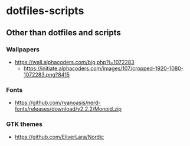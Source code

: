 # dotfiles-scripts

## Other than dotfiles and scripts
### Wallpapers
- https://wall.alphacoders.com/big.php?i=1072283
	- https://initiate.alphacoders.com/images/107/cropped-1920-1080-1072283.png?8415
### Fonts
- https://github.com/ryanoasis/nerd-fonts/releases/download/v2.2.2/Monoid.zip
### GTK themes
- https://github.com/EliverLara/Nordic
